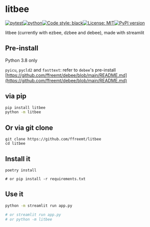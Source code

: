 # litbee
[![pytest](https://github.com/ffreemt/litbee/actions/workflows/routine-tests.yml/badge.svg)](https://github.com/ffreemt/litbee/actions)[![python](https://img.shields.io/static/v1?label=python+&message=3.8&color=blue)](https://www.python.org/downloads/)[![Code style: black](https://img.shields.io/badge/code%20style-black-000000.svg)](https://github.com/psf/black)[![License: MIT](https://img.shields.io/badge/License-MIT-yellow.svg)](https://opensource.org/licenses/MIT)[![PyPI version](https://badge.fury.io/py/litbee.svg)](https://badge.fury.io/py/litbee)

litbee (currently with ezbee, dzbee and debee), made with streamlit

## Pre-install
Python 3.8 only

`pyicu`, `pycld2` and `fasttext`: refer to `debee`'s pre-install [https://github.com/ffreemt/debee/blob/main/README.md](https://github.com/ffreemt/debee/blob/main/README.md)

## via pip
```bash
pip install litbee
python -m litbee
```

## Or via git clone
```
git clone https://github.com/ffreemt/litbee
cd litbee
```

## Install it
```shell
poetry install

# or pip install -r requirements.txt
```

## Use it
```bash
python -m streamlit run app.py

# or streamlit run app.py
# or python -m litbee
```
